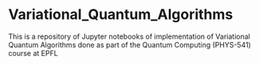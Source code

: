 # Variational_Quantum_Algorithms
This is a repository of Jupyter notebooks of implementation of Variational Quantum Algorithms done as part of the Quantum Computing (PHYS-541) course at EPFL
